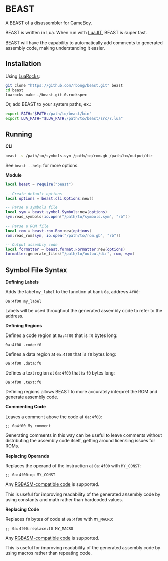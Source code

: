 # BEAST

A BEAST of a disassembler for GameBoy.

BEAST is written in Lua.
When run with [LuaJIT](https://luajit.org/), BEAST is super fast.

BEAST will have the capability to automatically add comments to generated
assembly code, making understanding it easier.

## Installation

Using [LuaRocks](https://luarocks.org/):

```sh
git clone "https://github.com/rbong/beast.git" beast
cd beast
luarocks make ./beast-git-0.rockspec
```

Or, add BEAST to your system paths, ex.:

```sh
export PATH="$PATH:/path/to/beast/bin"
export LUA_PATH="$LUA_PATH;/path/to/beast/src/?.lua"
```

## Running

**CLI**

```bash
beast -s /path/to/symbols.sym /path/to/rom.gb /path/to/output/dir
```

See `beast --help` for more options.

**Module**

```lua
local beast = require("beast")

-- Create default options
local options = beast.cli.Options:new()

-- Parse a symbols file
local sym = beast.symbol.Symbols:new(options)
sym:read_symbols(io.open("/path/to/symbols.sym", "rb"))

-- Parse a ROM file
local rom = beast.rom.Rom:new(options)
rom:read_rom(sym, io.open("/path/to/rom.gb", "rb"))

-- Output assembly code
local formatter = beast.format.Formatter:new(options)
formatter:generate_files("/path/to/output/dir", rom, sym)
```

## Symbol File Syntax

**Defining Labels**

Adds the label `my_label` to the function at bank `0a`, address `4f00`:

```
0a:4f00 my_label
```

Labels will be used throughout the generated assembly code to refer to the address.

**Defining Regions**

Defines a code region at `0a:4f00` that is `f0` bytes long:

```
0a:4f00 .code:f0
```

Defines a data region at `0a:4f00` that is `f0` bytes long:

```
0a:4f00 .data:f0
```

Defines a text region at `0a:4f00` that is `f0` bytes long:

```
0a:4f00 .text:f0
```

Defining regions allows BEAST to more accurately interpret the ROM and generate
assembly code.

**Commenting Code**

Leaves a comment above the code at `0a:4f00`:

```
;; 0a4f00 My comment
```

Generating comments in this way can be useful to leave comments without
distributing the assembly code itself, getting around licensing issues for
ROMs.

**Replacing Operands**

Replaces the operand of the instruction at `0a:4f00` with `MY_CONST`:

```
;; 0a:4f00:op MY_CONST
```

Any [RGBASM-compatible code](https://rgbds.gbdev.io/docs/v0.5.0/rgbasm.5/) is supported.

This is useful for improving readability of the generated assembly code by
using constants and math rather than hardcoded values.

**Replacing Code**

Replaces `f0` bytes of code at `0a:4f00` with `MY_MACRO`:

```
;; 0a:4f00:replace:f0 MY_MACRO
```

Any [RGBASM-compatible code](https://rgbds.gbdev.io/docs/v0.5.0/rgbasm.5/) is supported.

This is useful for improving readability of the generated assembly code by
using macros rather than repeating code.
